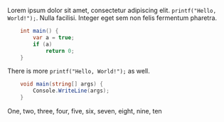 Lorem ipsum dolor sit amet, consectetur adipiscing elit. ```printf("Hello, World!");```.
Nulla facilisi. Integer eget sem non felis fermentum pharetra. 
```csharp 
	int main() { 
		var a = true;
		if (a)
			return 0; 
	}
```
There is more ```printf("Hello, World!");``` as well.
```csharp 
	void main(string[] args) { 
		Console.WriteLine(args);
	}
```
One, two, three, four, five, six, seven, eight, nine, ten
